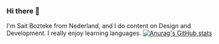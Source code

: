 ### Hi there 👋

I'm Sait Bozteke from Nederland, and I do content on Design and Development. I really enjoy learning languages.
[![Anurag's GitHub stats](https://github-readme-stats.vercel.app/api?username=Sait)](https://github.com/anuraghazra/github-readme-stats)
